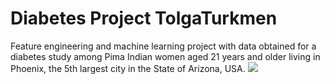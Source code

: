 ﻿# Diabetes Project TolgaTurkmen
Feature engineering and machine learning project with data obtained for a diabetes study among Pima Indian women aged 21 years and older living in Phoenix, the 5th largest city in the State of Arizona, USA.
![](https://cdn-ikpklcn.nitrocdn.com/empcKXWCMaOlfGnEfQUllGEejyvrEPbB/assets/images/optimized/rev-3e839ef/adntro.com/wp-content/uploads/2023/06/image-4-1024x538.png)
